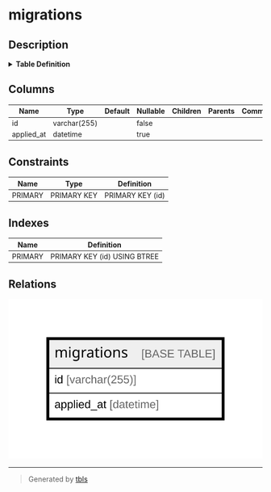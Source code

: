 # migrations

## Description

<details>
<summary><strong>Table Definition</strong></summary>

```sql
CREATE TABLE `migrations` (
  `id` varchar(255) NOT NULL,
  `applied_at` datetime DEFAULT NULL,
  PRIMARY KEY (`id`)
) ENGINE=InnoDB DEFAULT CHARSET=utf8mb3
```

</details>

## Columns

| Name | Type | Default | Nullable | Children | Parents | Comment |
| ---- | ---- | ------- | -------- | -------- | ------- | ------- |
| id | varchar(255) |  | false |  |  |  |
| applied_at | datetime |  | true |  |  |  |

## Constraints

| Name | Type | Definition |
| ---- | ---- | ---------- |
| PRIMARY | PRIMARY KEY | PRIMARY KEY (id) |

## Indexes

| Name | Definition |
| ---- | ---------- |
| PRIMARY | PRIMARY KEY (id) USING BTREE |

## Relations

![er](migrations.svg)

---

> Generated by [tbls](https://github.com/k1LoW/tbls)
